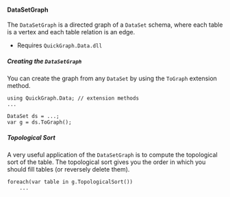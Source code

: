 #### DataSetGraph

The `DataSetGraph` is a directed graph of a `DataSet` schema, where each table is a vertex and each table relation is an edge.

* Requires `QuickGraph.Data.dll` 

##### Creating the `DataSetGraph`

You can create the graph from any `DataSet` by using the `ToGraph` extension method.
```
using QuickGraph.Data; // extension methods
...

DataSet ds = ...;
var g = ds.ToGraph();
```

##### Topological Sort

A very useful application of the `DataSetGraph` is to compute the topological sort of the table. The topological sort gives you the order in which you should fill tables (or reversely delete them).

```
foreach(var table in g.TopologicalSort())
    ...
```